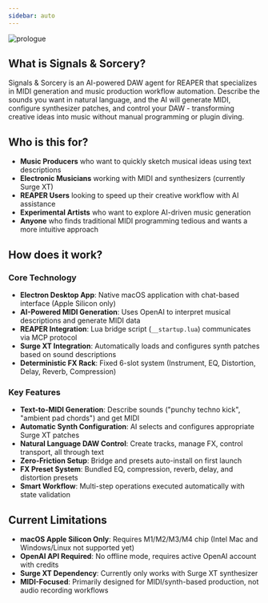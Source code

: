 ```yaml
---
sidebar: auto
---
```


![prologue](/sas_prologue.png)

## What is Signals & Sorcery?

Signals & Sorcery is an AI-powered DAW agent for REAPER that specializes in MIDI generation and music production workflow automation. Describe the sounds you want in natural language, and the AI will generate MIDI, configure synthesizer patches, and control your DAW - transforming creative ideas into music without manual programming or plugin diving.

## Who is this for?

- **Music Producers** who want to quickly sketch musical ideas using text descriptions
- **Electronic Musicians** working with MIDI and synthesizers (currently Surge XT)
- **REAPER Users** looking to speed up their creative workflow with AI assistance
- **Experimental Artists** who want to explore AI-driven music generation
- **Anyone** who finds traditional MIDI programming tedious and wants a more intuitive approach

## How does it work?

### Core Technology

- **Electron Desktop App**: Native macOS application with chat-based interface (Apple Silicon only)
- **AI-Powered MIDI Generation**: Uses OpenAI to interpret musical descriptions and generate MIDI data
- **REAPER Integration**: Lua bridge script (`__startup.lua`) communicates via MCP protocol
- **Surge XT Integration**: Automatically loads and configures synth patches based on sound descriptions
- **Deterministic FX Rack**: Fixed 6-slot system (Instrument, EQ, Distortion, Delay, Reverb, Compression)

### Key Features

- **Text-to-MIDI Generation**: Describe sounds ("punchy techno kick", "ambient pad chords") and get MIDI
- **Automatic Synth Configuration**: AI selects and configures appropriate Surge XT patches
- **Natural Language DAW Control**: Create tracks, manage FX, control transport, all through text
- **Zero-Friction Setup**: Bridge and presets auto-install on first launch
- **FX Preset System**: Bundled EQ, compression, reverb, delay, and distortion presets
- **Smart Workflow**: Multi-step operations executed automatically with state validation

## Current Limitations

- **macOS Apple Silicon Only**: Requires M1/M2/M3/M4 chip (Intel Mac and Windows/Linux not supported yet)
- **OpenAI API Required**: No offline mode, requires active OpenAI account with credits
- **Surge XT Dependency**: Currently only works with Surge XT synthesizer
- **MIDI-Focused**: Primarily designed for MIDI/synth-based production, not audio recording workflows




